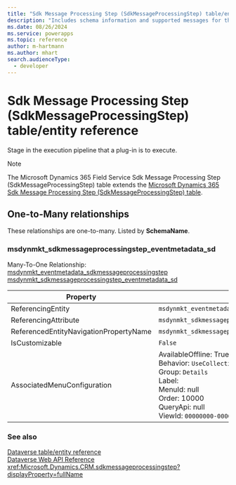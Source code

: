 ```yaml
---
title: "Sdk Message Processing Step (SdkMessageProcessingStep) table/entity reference (Microsoft Dynamics 365 Field Service)"
description: "Includes schema information and supported messages for the Sdk Message Processing Step (SdkMessageProcessingStep) table/entity with Microsoft Dynamics 365 Field Service."
ms.date: 08/26/2024
ms.service: powerapps
ms.topic: reference
author: m-hartmann
ms.author: mhart
search.audienceType: 
  - developer
---
```


# Sdk Message Processing Step (SdkMessageProcessingStep) table/entity reference

Stage in the execution pipeline that a plug-in is to execute.

> [!NOTE]
> The Microsoft Dynamics 365 Field Service Sdk Message Processing Step (SdkMessageProcessingStep) table extends the [Microsoft Dynamics 365 Sdk Message Processing Step (SdkMessageProcessingStep) table](/dynamics365/developer/entities/sdkmessageprocessingstep).




## One-to-Many relationships

These relationships are one-to-many. Listed by **SchemaName**.

### <a name="BKMK_msdynmkt_sdkmessageprocessingstep_eventmetadata_sd"></a> msdynmkt_sdkmessageprocessingstep_eventmetadata_sd

Many-To-One Relationship: [msdynmkt_eventmetadata_sdkmessageprocessingstep msdynmkt_sdkmessageprocessingstep_eventmetadata_sd](msdynmkt_eventmetadata_sdkmessageprocessingstep.md#BKMK_msdynmkt_sdkmessageprocessingstep_eventmetadata_sd)

|Property|Value|
|---|---|
|ReferencingEntity|`msdynmkt_eventmetadata_sdkmessageprocessingstep`|
|ReferencingAttribute|`msdynmkt_sdkmessageprocessingstepid`|
|ReferencedEntityNavigationPropertyName|`msdynmkt_sdkmessageprocessingstep_eventmetadata_sd`|
|IsCustomizable|`False`|
|AssociatedMenuConfiguration|AvailableOffline: True<br />Behavior: `UseCollectionName`<br />Group: `Details`<br />Label: <br />MenuId: null<br />Order: 10000<br />QueryApi: null<br />ViewId: `00000000-0000-0000-0000-000000000000`|



### See also

[Dataverse table/entity reference](../about-entity-reference.md)  
[Dataverse Web API Reference](/power-apps/developer/data-platform/webapi/reference/about)   
<xref:Microsoft.Dynamics.CRM.sdkmessageprocessingstep?displayProperty=fullName>
